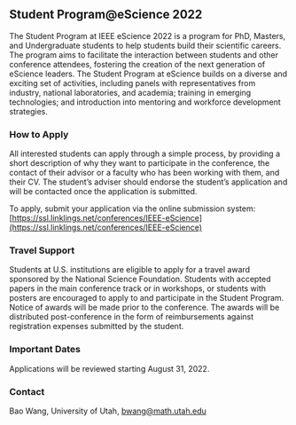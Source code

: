 ## Student Program@eScience 2022

The Student Program at IEEE eScience 2022 is a program for PhD, Masters, and Undergraduate students to help students build their scientific careers. The program aims to facilitate the interaction between students and other conference attendees, fostering the creation of the next generation of eScience leaders. The Student Program at eScience builds on a diverse and exciting set of activities, including panels with representatives from industry, national laboratories, and academia; training in emerging technologies; and introduction into mentoring and workforce development strategies.

### How to Apply
All interested students can apply through a simple process, by providing a short description of why they want to participate in the conference, the contact of their advisor or a faculty who has been working with them, and their CV. The student’s adviser should endorse the student’s application and will be contacted once the application is submitted.

To apply, submit your application via the online submission system: [https://ssl.linklings.net/conferences/IEEE-eScience](https://ssl.linklings.net/conferences/IEEE-eScience)

### Travel Support 
Students at U.S. institutions are eligible to apply for a travel award sponsored by the National Science Foundation. Students with accepted papers in the main conference track or in workshops, or students with posters are encouraged to apply to and participate in the Student Program. Notice of awards will be made prior to the conference. The awards will be distributed post-conference in the form of reimbursements against registration expenses submitted by the student. 

### Important Dates
Applications will be reviewed starting August 31, 2022.

### Contact
Bao Wang, University of Utah, bwang@math.utah.edu
